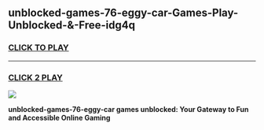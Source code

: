 
## unblocked-games-76-eggy-car-Games-Play-Unblocked-&-Free-idg4q
<h3>
<a href="https://premium76.site?title=unblocked-games-76-eggy-car&ref=24A">CLICK TO PLAY</a></h3>
<hr>

<h3>
<a href="https://premium76.site?title=unblocked-games-76-eggy-car&ref=24A">CLICK 2 PLAY</a>
  
</h3>

<a href="https://premium76.site?title=unblocked-games-76-eggy-car&ref=24A"><img src="https://clearcache.store/games.png"></a>


**unblocked-games-76-eggy-car games unblocked: Your Gateway to Fun and Accessible Online Gaming**
